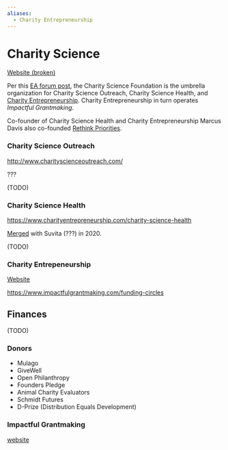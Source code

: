 ```yaml
---
aliases:
  - Charity Entrepreneurship
---
```

# Charity Science

[Website (broken)](https://www.charityscience.com)

Per this [EA forum post](https://forum.effectivealtruism.org/topics/charity-entrepreneurship), the Charity Science Foundation is the umbrella organization for Charity Science Outreach, Charity Science Health, and [Charity Entrepreneurship](https://forum.effectivealtruism.org/topics/charity-entrepreneurship).  Charity Entrepreneurship in turn operates _Impactful Grantmaking_.

Co-founder of Charity Science Health and Charity Entrepreneurship Marcus Davis also co-founded [Rethink Priorities](../../Organizations/Rethink%20Priorities.md).

### Charity Science Outreach

http://www.charityscienceoutreach.com/

???

(TODO)

### Charity Science Health

https://www.charityentrepreneurship.com/charity-science-health

[Merged](https://www.suvita.org/our-story-so-far) with Suvita (???) in 2020.

(TODO)

### Charity Entrepeneurship

[Website](https://www.charityentrepreneurship.com/)

https://www.impactfulgrantmaking.com/funding-circles

## Finances

(TODO)
### Donors
- Mulago
- GiveWell
- Open Philanthropy
- Founders Pledge
- Animal Charity Evaluators
- Schmidt Futures
- D-Prize (Distribution Equals Development)

### Impactful Grantmaking

[website](https://www.impactfulgrantmaking.com/)
